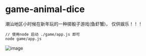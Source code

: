 # game-animal-dice
潮汕地区小时候在新年玩的一种掷骰子游戏(鱼虾蟹)， 仅供娱乐！！！

```
// 使用node 启动 ./game/app.js 即可
node game/app.js
```
![image](https://user-images.githubusercontent.com/18042151/151973528-6de9f393-ec04-4057-8084-512ec6c79d50.png)
